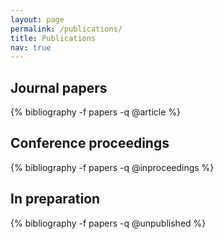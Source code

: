 ```yaml
---
layout: page
permalink: /publications/
title: Publications
nav: true
---
```


<div class="publications">
  <section>
  <h2>Journal papers</h2>
  {% bibliography -f papers -q @article %}
  </section>
  <h2>Conference proceedings</h2>
  {% bibliography -f papers -q @inproceedings %}
  <h2>In preparation</h2>
  {% bibliography -f papers -q @unpublished %}
</div>
